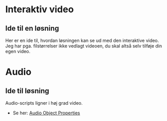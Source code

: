 # Interaktiv video
## Ide til en løsning

Her er en ide til, hvordan løsningen kan se ud med den interaktive video. Jeg har pga. filstørrelser ikke vedlagt videoen, du skal altså selv tilføje din egen video.

# Audio
## Ide til løsning

Audio-scripts ligner i høj grad video. 

* Se her: [Audio Object Properties](https://www.w3schools.com/jsref/dom_obj_audio.asp)